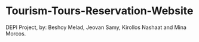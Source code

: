 # Tourism-Tours-Reservation-Website
DEPI Project, by: Beshoy Melad, Jeovan Samy, Kirollos Nashaat and Mina Morcos.
